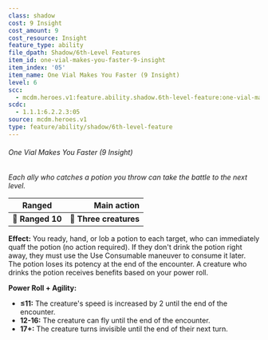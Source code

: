 ```yaml
---
class: shadow
cost: 9 Insight
cost_amount: 9
cost_resource: Insight
feature_type: ability
file_dpath: Shadow/6th-Level Features
item_id: one-vial-makes-you-faster-9-insight
item_index: '05'
item_name: One Vial Makes You Faster (9 Insight)
level: 6
scc:
  - mcdm.heroes.v1:feature.ability.shadow.6th-level-feature:one-vial-makes-you-faster-9-insight
scdc:
  - 1.1.1:6.2.2.3:05
source: mcdm.heroes.v1
type: feature/ability/shadow/6th-level-feature
---
```


###### One Vial Makes You Faster (9 Insight)

*Each ally who catches a potion you throw can take the battle to the next level.*

| **Ranged**       |        **Main action** |
| ---------------- | ---------------------: |
| **📏 Ranged 10** | **🎯 Three creatures** |

**Effect:** You ready, hand, or lob a potion to each target, who can immediately quaff the potion (no action required). If they don't drink the potion right away, they must use the Use Consumable maneuver to consume it later. The potion loses its potency at the end of the encounter. A creature who drinks the potion receives benefits based on your power roll.

**Power Roll + Agility:**

- **≤11:** The creature's speed is increased by 2 until the end of the encounter.
- **12-16:** The creature can fly until the end of the encounter.
- **17+:** The creature turns invisible until the end of their next turn.
